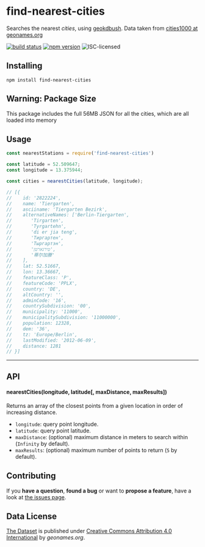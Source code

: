 # find-nearest-cities

Searches the nearest *cities*, using [geokdbush](https://github.com/mourner/geokdbush). Data taken from [cities1000 at geonames.org](http://download.geonames.org/export/dump/)

[![build status](https://img.shields.io/travis/steffenmllr/find-nearest-cities.svg)](https://travis-ci.org/steffenmllr/find-nearest-cities)
[![npm version](https://img.shields.io/npm/v/find-nearest-cities.svg)](https://www.npmjs.com/package/find-nearest-cities)
![ISC-licensed](https://img.shields.io/github/license/steffenmllr/find-nearest-cities.svg)


## Installing

```shell
npm install find-nearest-cities
```

## Warning: Package Size
This package includes the full 56MB JSON for all the cities, which are all loaded into memory

## Usage

```js
const nearestStations = require('find-nearest-cities')

const latitude = 52.509647;
const longitude = 13.375944;

const cities = nearestCities(latitude, longitude);

// [{
//    id: '2822224',
//    name: 'Tiergarten',
//    asciiname: 'Tiergarten Bezirk',
//    alternativeNames: ['Berlin-Tiergarten',
//       'Tirgarten',
//       'Tyrgartehn',
//       'di er jia teng',
//       'Тиргартен',
//       'Тыргартэн',
//       'טירגארטן',
//       '蒂尔加滕'
//    ],
//    lat: 52.51667,
//    lon: 13.36667,
//    featureClass: 'P',
//    featureCode: 'PPLX',
//    country: 'DE',
//    altCountry: '',
//    adminCode: '16',
//    countrySubdivision: '00',
//    municipality: '11000',
//    municipalitySubdivision: '11000000',
//    population: 12328,
//    dem: '36',
//    tz: 'Europe/Berlin',
//    lastModified: '2012-06-09',
//    distance: 1281
// }]

```
---

## API

#### nearestCities(longitude, latitude[, maxDistance, maxResults])

Returns an array of the closest points from a given location in order of increasing distance.

- `longitude`: query point longitude.
- `latitude`: query point latitude.
- `maxDistance`: (optional) maximum distance in meters to search within (`Infinity` by default).
- `maxResults`: (optional) maximum number of points to return (`5` by default).


## Contributing

If you **have a question**, **found a bug** or want to **propose a feature**, have a look at [the issues page](https://github.com/steffenmllr/find-nearest-cities/issues).


## Data License

[The Dataset](http://download.geonames.org/export/dump/) is published under [Creative Commons Attribution 4.0 International](https://creativecommons.org/licenses/by/4.0/) by *geonames.org*.
